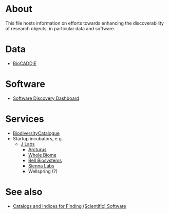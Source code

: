 # About
This file hosts information on efforts towards enhancing the discoverability of research objects, in particular data and software.

# Data
* [BioCADDIE](https://biocaddie.org/)

# Software
* [Software Discovery Dashboard](http://www.se.rit.edu/~opensd/)

# Services
* [BiodiversityCatalogue](https://www.biodiversitycatalogue.org/)
* Startup incubators, e.g.
   * [J Labs](http://jlabs.jnjinnovation.com/)
     * [Arcturus](http://arcturusrx.com/)
     * [Whole Biome](http://www.wholebiome.com/)
     * [Bell Biosystems](http://www.bellbiosystems.com/)
     * [Sienna Labs](http://www.siennalabs.com/)
     * Wellspring (?)

# See also
* [Catalogs and Indices for Finding (Scientific) Software](https://danielskatzblog.wordpress.com/2015/02/23/catalogs-and-indices-for-finding-scientific-software/)
